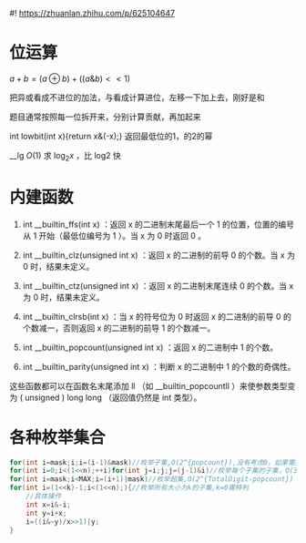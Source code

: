 #! https://zhuanlan.zhihu.com/p/625104647
# 位运算
$a+b=(a\oplus b)+((a\&b)<<1)$

把异或看成不进位的加法，与看成计算进位，左移一下加上去，刚好是和

题目通常按照每一位拆开来，分别计算贡献，再加起来

int lowbit(int x){return x&(-x);} 返回最低位的1，的2的幂

__lg $O(1)$ 求 $\log_2x$ ，比 log2 快
# 内建函数
1. int __builtin_ffs(int x) ：返回 x 的二进制末尾最后一个 1 的位置，位置的编号从 1 开始（最低位编号为 1 ）。当 x 为 0 时返回 0 。

2. int __builtin_clz(unsigned int x) ：返回 x 的二进制的前导 0 的个数。当 x 为 0 时，结果未定义。

3. int __builtin_ctz(unsigned int x) ：返回 x 的二进制末尾连续 0 的个数。当 x 为 0 时，结果未定义。

4. int __builtin_clrsb(int x) ：当 x 的符号位为 0 时返回 x 的二进制的前导 0 的个数减一，否则返回 x 的二进制的前导 1 的个数减一。

5. int __builtin_popcount(unsigned int x) ：返回 x 的二进制中 1 的个数。

6. int __builtin_parity(unsigned int x) ：判断 x 的二进制中 1 的个数的奇偶性。

这些函数都可以在函数名末尾添加 ll （如 __builtin_popcountll ）来使参数类型变为 ( unsigned ) long long （返回值仍然是 int 类型）。
# 各种枚举集合
```cpp
for(int i=mask;i;i=(i-1)&mask)//枚举子集,O(2^{popcount}),没有考虑0，如果需要则特判
for(int i=0;i<(1<<n);++i)for(int j=i;j;j=(j-1)&i)//枚举每个子集的子集，O(3^n)
for(int i=mask;i<MAX;i=(i+1)|mask)//枚举超集,O(2^{TotalDigit-popcount})
for(int i=(1<<k)-1;i<(1<<n);){//枚举所有大小为k的子集,k=0需特判
    //具体操作
    int x=i&-i;
    int y=i+x;
    i=((i&~y)/x>>1)|y;
}
```
